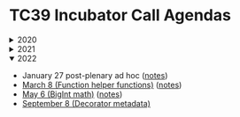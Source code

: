 TC39 Incubator Call Agendas
===========================

<details>
<summary>2020</summary>
  
- [April 14](./2020/04-14.md) ([notes](./notes/2020/04-14.md))
- [April 27](./2020/04-27.md) ([notes](./notes/2020/04-28.md))
- [May 12](./2020/05-12.md) ([notes](./notes/2020/05-12.md))
- [May 26](./2020/05-26.md) ([notes](./notes/2020/05-12.md))
- [June 28](./2020/06-16.md) ([notes](./notes/2020/06-16.md))
- [June 30](./2020/06-30.md) ([notes](./notes/2020/06-30.md))
- [July 31](./2020/07-31.md) ([notes](./notes/2020/07-31.md))
- [August 10](./2020/08-10.md) ([notes](./notes/2020/08-10.md))
- [August 24](./2020/08-24.md) ([notes](./notes/2020/08-24.md))
- [September 10](./2020/09-10.md) ([notes](./notes/2020/09-10.md))
- [October 6](./2020/10-06.md) ([notes](./notes/2020/10-06.md))
- [October 21](./2020/10-21.md) ([notes](./notes/2020/10-21.md))
- [November 2](./2020/11-02.md) ([notes](./notes/2020/11-02.md))
- [December 3](./2020/12-03.md) ([notes](./notes/2020/12-03.md))
- [December 14](./2020/12-14.md) ([notes](./notes/2020/12-14.md))

</details>

<details>
<summary>2021</summary>

- [February 8](./2021/02-08.md) ([notes](./notes/2021/02-08.md))
- [February 25](./2021/02-25.md) ([notes](./notes/2021/02-25.md))
- [April 2](./2021/04-02.md) ([notes](./notes/2021/04-02.md))
- [April 8](./2021/04-08.md) ([notes](./notes/2021/04-08.md))
- [April 29](./2021/04-29.md) ([notes](./notes/2021/04-29.md))
- [May 13](./2021/05-13.md) ([notes](./notes/2021/05-13.md))
- [June 17](./2021/06-17.md) ([notes](./notes/2021/06-17.md))
- [August 4 (Pattern matching)](./2021/08-04.md) ([notes](./notes/2021/08-04.md))
- [August 25 (ArrayBuffer to/fromBase64)](./2021/08-25.md) ([notes](./notes/2021/08-25.md))
- [September 23 (WebAssembly/JS interop)](./2021/09-23.md) ([notes](./notes/2021/09-23.md))
- [November 15 (Pipe bikeshedding)](./2021/11-15.md) ([notes](./notes/2021/11-15.md))

</details>

<details open>
<summary>2022</summary>

- January 27 post-plenary ad hoc ([notes](./notes/2022/01-27.md))
- [March 8 (Function helper functions)](./2022/03-08.md) ([notes](./notes/2022/03-08.md))
- [May 6 (BigInt math)](./2022/05-06.md) ([notes](./notes/2022/05-06.md))
- [September 8 (Decorator metadata)](./2022/09-08.md)

</details>
